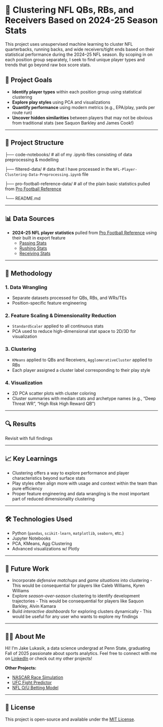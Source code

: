 # 🏈 Clustering NFL QBs, RBs, and Receivers Based on 2024-25 Season Stats

This project uses unsupervised machine learning to cluster NFL quarterbacks, running backs, and wide receivers/tight ends based on their statistical performance during the 2024–25 NFL season. By scoping in on each position group separately, I seek to find unique player types and trends that go beyond raw box score stats.

## 📌 Project Goals

- **Identify player types** within each position group using statistical clustering  
- **Explore play styles** using PCA and visualizations  
- **Quantify performance** using modern metrics (e.g., EPA/play, yards per route run)  
- **Uncover hidden similarities** between players that may not be obvious from traditional stats (see Saquon Barkley and James Cook!)

---

## 📂 Project Structure

├── code-notebooks/ # all of my .ipynb files consisting of data preprocessing & modelling

├── filtered-data/ # data that I have processed in the `NFL-Player-Clustering-Data-Preprocessing.ipynb` file

├── pro-football-reference-data/ # all of the plain basic statistics pulled from [Pro Football Reference](https://www.pro-football-reference.com/)

└── README.md

---

## 📊 Data Sources

- **2024–25 NFL player statistics** pulled from [Pro Football Reference](https://www.pro-football-reference.com/) using their built in export feature
  - [Passing Stats](https://www.pro-football-reference.com/years/2024/passing.htm)
  - [Rushing Stats](https://www.pro-football-reference.com/years/2024/rushing.htm)
  - [Receiving Stats](https://www.pro-football-reference.com/years/2024/receiving.htm)

---

## 🧪 Methodology

### 1. Data Wrangling
- Separate datasets processed for QBs, RBs, and WRs/TEs  
- Position-specific feature engineering

### 2. Feature Scaling & Dimensionality Reduction
- `StandardScaler` applied to all continuous stats  
- PCA used to reduce high-dimensional stat space to 2D/3D for visualization  

### 3. Clustering
- `KMeans` applied to QBs and Receivers, `AgglomerativeCluster` applied to RBs
- Each player assigned a cluster label corresponding to their play style  

### 4. Visualization
- 2D PCA scatter plots with cluster coloring  
- Cluster summaries with median stats and archetype names (e.g., “Deep Threat WR”, “High Risk High Reward QB”)  

---

## 🔍 Results

Revisit with full findings 

---

## 📈 Key Learnings

- Clustering offers a way to explore performance and player characteristics beyond surface stats  
- Play styles often align more with usage and context within the team than pure efficiency  
- Proper feature engineering and data wrangling is the most important part of reduced dimensionality clustering 

---

## 🛠 Technologies Used

- Python (`pandas`, `scikit-learn`, `matplotlib`, `seaborn`, etc.)  
- Jupyter Notebooks  
- PCA, KMeans, Agg Clustering
- Advanced visualizations w/ Plotly

---

## 🚀 Future Work

- Incorporate *defensive matchups* and *game situations* into clustering - This would be consequential for players like Caleb Williams, Kyren Williams 
- Explore *season-over-season* clustering to identify development trajectories - This would be consequential for players like Saquon Barkley, Alvin Kamara
- Build *interactive dashboards* for exploring clusters dynamically - This would be useful for any user who wants to explore my findings

---

## 🙋‍♂️ About Me

Hi! I’m Jake Lukasik, a data science undergrad at Penn State, graduating Fall of 2025 passionate about sports analytics.
Feel free to connect with me on [LinkedIn](https://www.linkedin.com/in/-lukasik/) or check out my other projects!

**Other Projects:**
- [NASCAR Race Simulation](https://github.com/jake-lukasik/NASCAR-Race-Predictions)
- [UFC Fight Predictor](https://github.com/jake-lukasik/UFC-Fight-Predictor)
- [NFL O/U Betting Model](https://github.com/jake-lukasik/NFL-OU-Models)
---

## 📎 License

This project is open-source and available under the [MIT License](https://opensource.org/licenses/MIT).
